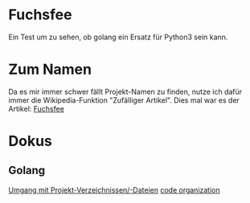 # Fuchsfee #
Ein Test um zu sehen, ob golang ein Ersatz für Python3 sein kann.

# Zum Namen #

Da es mir immer schwer fällt Projekt-Namen zu finden, nutze ich dafür immer
die Wikipedia-Funktion "Zufälliger Artikel". Dies mal war es der Artikel:
[Fuchsfee](https://de.wikipedia.org/wiki/Fuchsfee)


# Dokus #

## Golang ##

[Umgang mit Projekt-Verzeichnissen/-Dateien](https://golang.org/doc/code.html)
[code organization](http://pivotallabs.com/next-steps-in-go-code-organization/)
